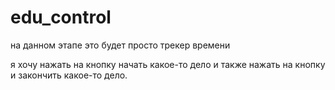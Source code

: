 # edu_control

на данном этапе это будет просто трекер времени

я хочу нажать на кнопку начать какое-то дело и также нажать на кнопку и закончить какое-то дело.
